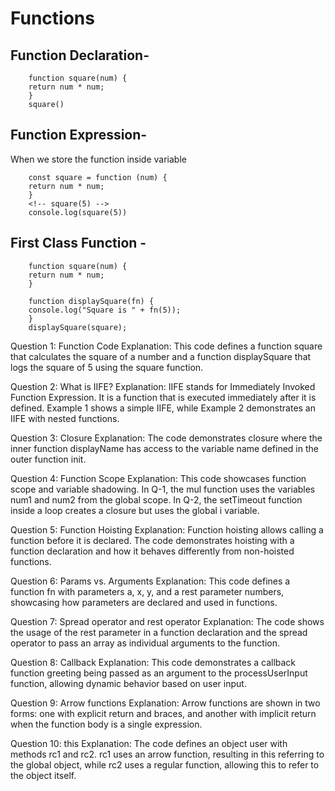 Functions
=====================
 
Function Declaration-
----------------------
        function square(num) {
        return num * num;
        }
        square()

Function Expression-
--------------------
When we store the function inside variable 

        const square = function (num) {
        return num * num;
        }
        <!-- square(5) -->
        console.log(square(5))   

First Class Function -
----------------------

        function square(num) {
        return num * num;
        }

        function displaySquare(fn) {
        console.log("Square is " + fn(5));
        }
        displaySquare(square);

Question 1: Function Code
Explanation: This code defines a function square that calculates the square of a number and a function displaySquare that logs the square of 5 using the square function.

Question 2: What is IIFE?
Explanation: IIFE stands for Immediately Invoked Function Expression. It is a function that is executed immediately after it is defined. Example 1 shows a simple IIFE, while Example 2 demonstrates an IIFE with nested functions.

Question 3: Closure
Explanation: The code demonstrates closure where the inner function displayName has access to the variable name defined in the outer function init.

Question 4: Function Scope
Explanation: This code showcases function scope and variable shadowing. In Q-1, the mul function uses the variables num1 and num2 from the global scope. In Q-2, the setTimeout function inside a loop creates a closure but uses the global i variable.

Question 5: Function Hoisting
Explanation: Function hoisting allows calling a function before it is declared. The code demonstrates hoisting with a function declaration and how it behaves differently from non-hoisted functions.

Question 6: Params vs. Arguments
Explanation: This code defines a function fn with parameters a, x, y, and a rest parameter numbers, showcasing how parameters are declared and used in functions.

Question 7: Spread operator and rest operator
Explanation: The code shows the usage of the rest parameter in a function declaration and the spread operator to pass an array as individual arguments to the function.

Question 8: Callback
Explanation: This code demonstrates a callback function greeting being passed as an argument to the processUserInput function, allowing dynamic behavior based on user input.

Question 9: Arrow functions
Explanation: Arrow functions are shown in two forms: one with explicit return and braces, and another with implicit return when the function body is a single expression.

Question 10: this
Explanation: The code defines an object user with methods rc1 and rc2. rc1 uses an arrow function, resulting in this referring to the global object, while rc2 uses a regular function, allowing this to refer to the object itself.
